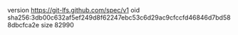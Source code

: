 version https://git-lfs.github.com/spec/v1
oid sha256:3db00c632af5ef249d8f62247ebc53c6d29ac9cfccfd46846d7bd588dbcfca2e
size 82990
